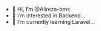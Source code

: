 - 👋 Hi, I’m @Alireza-bms
- 👀 I’m interested in Backend...
- 🌱 I’m currently learning Laravel...

<!---
Alireza-bms/Alireza-bms is a ✨ special ✨ repository because its `README.md` (this file) appears on your GitHub profile.
You can click the Preview link to take a look at your changes.
--->
